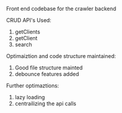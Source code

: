 Front end codebase for the crawler backend

CRUD API's Used: 
1) getClients
2) getClient
3) search

Optimaiztion and code structure maintained:
1)  Good file structure mainted
2) debounce features added

Further optimaztions:
1) lazy loading 
2) centrailizing the api calls
